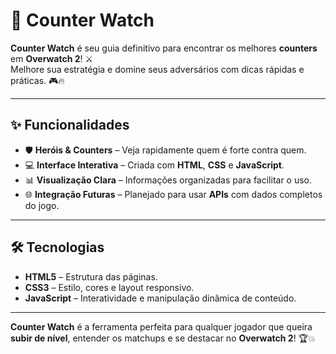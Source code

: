 # 🎯 Counter Watch

**Counter Watch** é seu guia definitivo para encontrar os melhores **counters** em **Overwatch 2**! ⚔️  
Melhore sua estratégia e domine seus adversários com dicas rápidas e práticas. 🎮🔥

---

## ✨ Funcionalidades

- 🛡️ **Heróis & Counters** – Veja rapidamente quem é forte contra quem.  
- 💻 **Interface Interativa** – Criada com **HTML**, **CSS** e **JavaScript**.  
- 📊 **Visualização Clara** – Informações organizadas para facilitar o uso.  
- 🌐 **Integração Futuras** – Planejado para usar **APIs** com dados completos do jogo.

---

## 🛠 Tecnologias

- **HTML5** – Estrutura das páginas.  
- **CSS3** – Estilo, cores e layout responsivo.  
- **JavaScript** – Interatividade e manipulação dinâmica de conteúdo.

---

**Counter Watch** é a ferramenta perfeita para qualquer jogador que queira **subir de nível**, entender os matchups e se destacar no **Overwatch 2**! 🏆💥 
